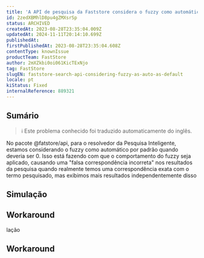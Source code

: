 ```yaml
---
title: 'A API de pesquisa da Faststore considera o fuzzy como automático por padrão'
id: 2zedXBMhlD8pu4gZMXsrSp
status: ARCHIVED
createdAt: 2023-08-28T23:35:04.009Z
updatedAt: 2024-11-11T20:14:10.699Z
publishedAt: 
firstPublishedAt: 2023-08-28T23:35:04.608Z
contentType: knownIssue
productTeam: FastStore
author: 2mXZkbi0oi061KicTExNjo
tag: FastStore
slugEN: faststore-search-api-considering-fuzzy-as-auto-as-default
locale: pt
kiStatus: Fixed
internalReference: 889321
---
```


## Sumário

>ℹ️ Este problema conhecido foi traduzido automaticamente do inglês.


No pacote @fatstore/api, para o resolvedor da Pesquisa Inteligente, estamos considerando o fuzzy como automático por padrão quando deveria ser 0. Isso está fazendo com que o comportamento do fuzzy seja aplicado, causando uma "falsa correspondência incorreta" nos resultados da pesquisa quando realmente temos uma correspondência exata com o termo pesquisado, mas exibimos mais resultados independentemente disso

## Simulação



## Workaround



lação



## Workaround



